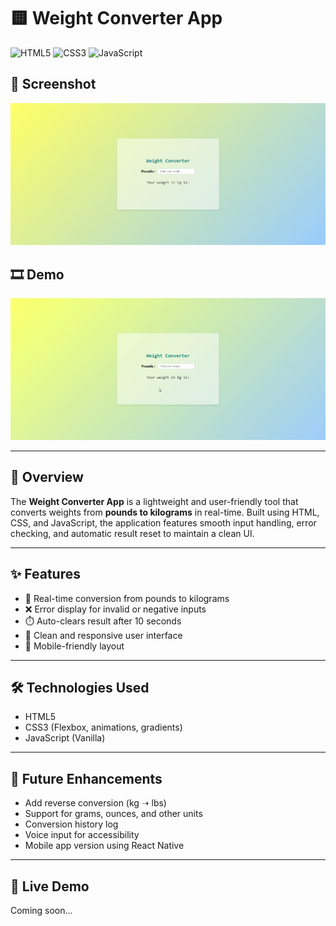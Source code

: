 # 🟨 Weight Converter App

![HTML5](https://img.shields.io/badge/HTML5-E34F26?style=for-the-badge&logo=html5&logoColor=white)
![CSS3](https://img.shields.io/badge/CSS3-1572B6?style=for-the-badge&logo=css3)
![JavaScript](https://img.shields.io/badge/JavaScript-yellow?style=for-the-badge&logo=javascript&logoColor=black)

## 📸 Screenshot
![Screenshot](weightConverter_app.jpeg)

## 🎞️ Demo
![Demo](weightConverter.gif)

---

## 📖 Overview
The **Weight Converter App** is a lightweight and user-friendly tool that converts weights from **pounds to kilograms** in real-time. Built using HTML, CSS, and JavaScript, the application features smooth input handling, error checking, and automatic result reset to maintain a clean UI.

---

## ✨ Features
- 🔁 Real-time conversion from pounds to kilograms  
- ❌ Error display for invalid or negative inputs  
- ⏱️ Auto-clears result after 10 seconds  
- 🎨 Clean and responsive user interface  
- 📱 Mobile-friendly layout

---

## 🛠️ Technologies Used
- HTML5  
- CSS3 (Flexbox, animations, gradients)  
- JavaScript (Vanilla)

---

## 🌱 Future Enhancements
- Add reverse conversion (kg ➝ lbs)  
- Support for grams, ounces, and other units  
- Conversion history log  
- Voice input for accessibility  
- Mobile app version using React Native

---

## 🔗 Live Demo  
Coming soon...
